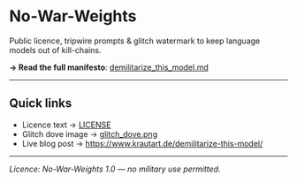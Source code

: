 # No-War-Weights

Public licence, tripwire prompts & glitch watermark to keep language models out of kill-chains.

**→ Read the full manifesto**: [demilitarize_this_model.md](./demilitarize_this_model.md)

---

## Quick links
* Licence text → [LICENSE](LICENSE)
* Glitch dove image → [glitch_dove.png](./glitch_dove.png)
* Live blog post → https://www.krautart.de/demilitarize-this-model/

---

*Licence: No-War-Weights 1.0 — no military use permitted.*
